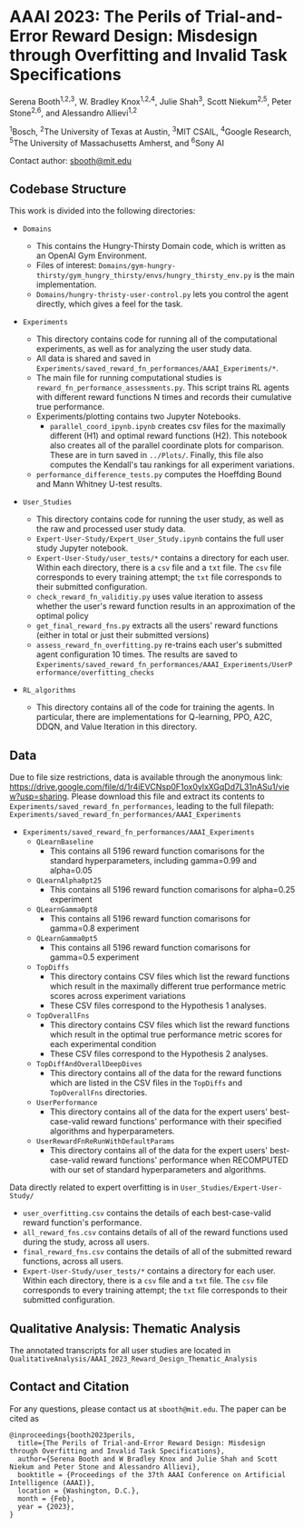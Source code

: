 # AAAI 2023: The Perils of Trial-and-Error Reward Design: Misdesign through Overfitting and Invalid Task Specifications

Serena Booth<sup>1,2,3</sup>, W. Bradley Knox<sup>1,2,4</sup>, Julie Shah<sup>3</sup>, Scott Niekum<sup>2,5</sup>, Peter Stone<sup>2,6</sup>, and Alessandro Allievi<sup>1,2</sup> 

<sup>1</sup>Bosch, <sup>2</sup>The University of Texas at Austin, <sup>3</sup>MIT CSAIL, <sup>4</sup>Google Research, <sup>5</sup>The University of Massachusetts Amherst, and <sup>6</sup>Sony AI 

Contact author: sbooth@mit.edu 

## Codebase Structure

This work is divided into the following directories:
* ```Domains```
  * This contains the Hungry-Thirsty Domain code, which is written as an OpenAI Gym Environment.
  * Files of interest: ```Domains/gym-hungry-thirsty/gym_hungry_thirsty/envs/hungry_thirsty_env.py``` is the main implementation.
  * ```Domains/hungry-thristy-user-control.py``` lets you control the agent directly, which gives a feel for the task. 
  
* ```Experiments```
  * This directory contains code for running all of the computational experiments, as well as for analyzing the user study data. 
  * All data is shared and saved in ```Experiments/saved_reward_fn_performances/AAAI_Experiments/*```.
  * The main file for running computational studies is ```reward_fn_performance_assessments.py```. This script trains RL agents with different reward functions N times and records their cumulative true performance. 
  * Experiments/plotting contains two Jupyter Notebooks. 
    * ```parallel_coord_ipynb.ipynb``` creates csv files for the maximally different (H1) and optimal reward functions (H2). This notebook also creates all of the parallel coordinate plots for comparison. These are in turn saved in ```../Plots/```. Finally, this file also computes the Kendall's tau rankings for all experiment variations. 
  * ```performance_difference_tests.py``` computes the Hoeffding Bound and Mann Whitney U-test results. 
  
* ```User_Studies```
  * This directory contains code for running the user study, as well as the raw and processed user study data.
  * ```Expert-User-Study/Expert_User_Study.ipynb``` contains the full user study Jupyter notebook. 
  * ```Expert-User-Study/user_tests/*``` contains a directory for each user. Within each directory, there is a ```csv``` file and a ```txt``` file. The ```csv``` file corresponds to every training attempt; the ```txt``` file corresponds to their submitted configuration.
  * ```check_reward_fn_validitiy.py``` uses value iteration to assess whether the user's reward function results in an approximation of the optimal policy
  * ```get_final_reward_fns.py``` extracts all the users' reward functions (either in total or just their submitted versions)
  * ```assess_reward_fn_overfitting.py``` re-trains each user's submitted agent configuration 10 times. The results are saved to ```Experiments/saved_reward_fn_performances/AAAI_Experiments/UserPerformance/overfitting_checks``` 

* ```RL_algorithms```
  * This directory contains all of the code for training the agents. In particular, there are implementations for Q-learning, PPO, A2C, DDQN, and Value Iteration in this directory. 

## Data
Due to file size restrictions, data is available through the anonymous link: https://drive.google.com/file/d/1r4iEVCNsp0F1ox0ylxXGqDd7L31nASu1/view?usp=sharing.
Please download this file and extract its contents to ```Experiments/saved_reward_fn_performances```, leading to the full filepath: ```Experiments/saved_reward_fn_performances/AAAI_Experiments```
* ```Experiments/saved_reward_fn_performances/AAAI_Experiments```
  * ```QLearnBaseline```
    * This contains all 5196 reward function comarisons for the standard hyperparameters, including gamma=0.99 and alpha=0.05
  * ```QLearnAlpha0pt25```
    * This contains all 5196 reward function comarisons for alpha=0.25 experiment
  * ```QLearnGamma0pt8```
    * This contains all 5196 reward function comarisons for gamma=0.8 experiment
  * ```QLearnGamma0pt5```
    * This contains all 5196 reward function comarisons for gamma=0.5 experiment
  * ```TopDiffs```
    * This directory contains CSV files which list the reward functions which result in the maximally different true performance metric scores across experiment variations
    * These CSV files correspond to the Hypothesis 1 analyses. 
  * ```TopOverallFns```
    * This directory contains CSV files which list the reward functions which result in the optimal true performance metric scores for each experimental condition
    * These CSV files correspond to the Hypothesis 2 analyses. 
  * ```TopDiffAndOverallDeepDives```
    * This directory contains all of the data for the reward functions which are listed in the CSV files in the ```TopDiffs``` and ```TopOverallFns``` directories.
  * ```UserPerformance```
    * This directory contains all of the data for the expert users' best-case-valid reward functions' performance with their specified algorithms and hyperparameters.
  * ```UserRewardFnReRunWithDefaultParams```
    * This directory contains all of the data for the expert users' best-case-valid reward functions' performance when RECOMPUTED with our set of standard hyperparameters and algorithms.

Data directly related to expert overfitting is in ```User_Studies/Expert-User-Study/```
* ```user_overfitting.csv``` contains the details of each best-case-valid reward function's performance. 
* ```all_reward_fns.csv``` contains details of all of the reward functions used during the study, across all users.
* ```final_reward_fns.csv``` contains the details of all of the submitted reward functions, across all users.
* ```Expert-User-Study/user_tests/*``` contains a directory for each user. Within each directory, there is a ```csv``` file and a ```txt``` file. The ```csv``` file corresponds to every training attempt; the ```txt``` file corresponds to their submitted configuration.

## Qualitative Analysis: Thematic Analysis 
The annotated transcripts for all user studies are located in ```QualitativeAnalysis/AAAI_2023_Reward_Design_Thematic_Analysis```

## Contact and Citation
For any questions, please contact us at `sbooth@mit.edu`. The paper can be cited as
```
@inproceedings{booth2023perils,
  title={The Perils of Trial-and-Error Reward Design: Misdesign through Overfitting and Invalid Task Specifications},
  author={Serena Booth and W Bradley Knox and Julie Shah and Scott Niekum and Peter Stone and Alessandro Allievi},
  booktitle = {Proceedings of the 37th AAAI Conference on Artificial Intelligence (AAAI)},
  location = {Washington, D.C.},
  month = {Feb},
  year = {2023},
}
```
